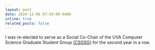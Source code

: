 ```yaml
---
layout: post
date: 2024-12-06 07:59:00-0400
inline: true
related_posts: false
---
```


I was re-elected to serve as a Social Co-Chair of the UVA Computer Science Graduate Student Group [(CSGSG)](https://csgsg.org/) for the second year in a row.
